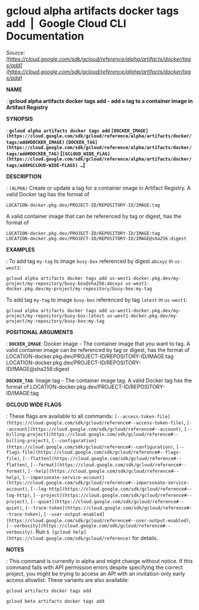 # gcloud alpha artifacts docker tags add  |  Google Cloud CLI Documentation

*Source: [https://cloud.google.com/sdk/gcloud/reference/alpha/artifacts/docker/tags/add](https://cloud.google.com/sdk/gcloud/reference/alpha/artifacts/docker/tags/add)*

**NAME**

: **gcloud alpha artifacts docker tags add - add a tag to a container image in Artifact Registry**

**SYNOPSIS**

: **`gcloud alpha artifacts docker tags add` `[DOCKER_IMAGE](https://cloud.google.com/sdk/gcloud/reference/alpha/artifacts/docker/tags/add#DOCKER_IMAGE)` `[DOCKER_TAG](https://cloud.google.com/sdk/gcloud/reference/alpha/artifacts/docker/tags/add#DOCKER_TAG)` [`[GCLOUD_WIDE_FLAG](https://cloud.google.com/sdk/gcloud/reference/alpha/artifacts/docker/tags/add#GCLOUD-WIDE-FLAGS) …`]**

**DESCRIPTION**

: `(ALPHA)` Create or update a tag for a container image in Artifact
Registry.
A valid Docker tag has the format of

```
LOCATION-docker.pkg.dev/PROJECT-ID/REPOSITORY-ID/IMAGE:tag
```

A valid container image that can be referenced by tag or digest, has the format
of

```
LOCATION-docker.pkg.dev/PROJECT-ID/REPOSITORY-ID/IMAGE:tag
LOCATION-docker.pkg.dev/PROJECT-ID/REPOSITORY-ID/IMAGE@sha256:digest
```

**EXAMPLES**

: To add tag `my-tag` to image `busy-box` referenced by
digest `abcxyz` in `us-west1`:

```
gcloud alpha artifacts docker tags add us-west1-docker.pkg.dev/my-project/my-repository/busy-box@sha256:abcxyz us-west1-docker.pkg.dev/my-project/my-repository/busy-box:my-tag
```

To add tag `my-tag` to image `busy-box` referenced by tag
`latest` in `us-west1`:

```
gcloud alpha artifacts docker tags add us-west1-docker.pkg.dev/my-project/my-repository/busy-box:latest us-west1-docker.pkg.dev/my-project/my-repository/busy-box:my-tag
```

**POSITIONAL ARGUMENTS**

: **`DOCKER_IMAGE`**:
Docker image - The container image that you want to tag.
A valid container image can be referenced by tag or digest, has the format of
LOCATION-docker.pkg.dev/PROJECT-ID/REPOSITORY-ID/IMAGE:tag
LOCATION-docker.pkg.dev/PROJECT-ID/REPOSITORY-ID/IMAGE@sha256:digest

**`DOCKER_TAG`**:
Image tag - The container image tag.
A valid Docker tag has the format of
LOCATION-docker.pkg.dev/PROJECT-ID/REPOSITORY-ID/IMAGE:tag

**GCLOUD WIDE FLAGS**

: These flags are available to all commands: `[--access-token-file](https://cloud.google.com/sdk/gcloud/reference#--access-token-file)`,
`[--account](https://cloud.google.com/sdk/gcloud/reference#--account)`, `[--billing-project](https://cloud.google.com/sdk/gcloud/reference#--billing-project)`,
`[--configuration](https://cloud.google.com/sdk/gcloud/reference#--configuration)`,
`[--flags-file](https://cloud.google.com/sdk/gcloud/reference#--flags-file)`,
`[--flatten](https://cloud.google.com/sdk/gcloud/reference#--flatten)`, `[--format](https://cloud.google.com/sdk/gcloud/reference#--format)`, `[--help](https://cloud.google.com/sdk/gcloud/reference#--help)`, `[--impersonate-service-account](https://cloud.google.com/sdk/gcloud/reference#--impersonate-service-account)`,
`[--log-http](https://cloud.google.com/sdk/gcloud/reference#--log-http)`,
`[--project](https://cloud.google.com/sdk/gcloud/reference#--project)`, `[--quiet](https://cloud.google.com/sdk/gcloud/reference#--quiet)`, `[--trace-token](https://cloud.google.com/sdk/gcloud/reference#--trace-token)`, `[--user-output-enabled](https://cloud.google.com/sdk/gcloud/reference#--user-output-enabled)`,
`[--verbosity](https://cloud.google.com/sdk/gcloud/reference#--verbosity)`.
Run `$ [gcloud help](https://cloud.google.com/sdk/gcloud/reference)` for details.

**NOTES**

: This command is currently in alpha and might change without notice. If this
command fails with API permission errors despite specifying the correct project,
you might be trying to access an API with an invitation-only early access
allowlist. These variants are also available:

```
gcloud artifacts docker tags add
```

```
gcloud beta artifacts docker tags add
```